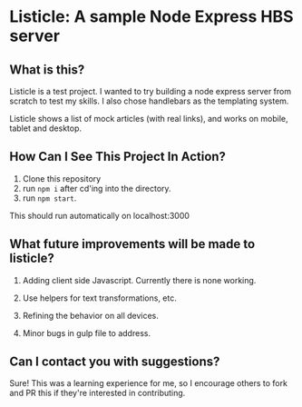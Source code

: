 # Listicle:  A sample Node Express HBS server

##  What is this?

Listicle is a test project.  I wanted to try building a node express server from scratch to test my skills.  I also chose handlebars as the templating system.

Listicle shows a list of mock articles (with real links), and works on mobile, tablet and desktop.

## How Can I See This Project In Action?

1. Clone this repository
2. run `npm i` after cd'ing into the directory.
3. run `npm start`.

This should run automatically on localhost:3000

## What future improvements will be made to listicle?

1. Adding client side Javascript.  Currently there is none working.

2. Use helpers for text transformations, etc.

3. Refining the behavior on all devices.

4. Minor bugs in gulp file to address.

##  Can I contact you with suggestions?

Sure!  This was a learning experience for me, so I encourage others to fork and PR this if they're interested in contributing.